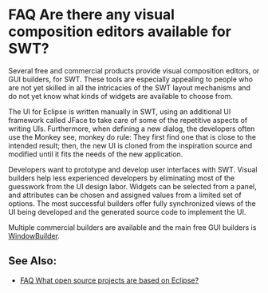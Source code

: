 FAQ Are there any visual composition editors available for SWT?
===============================================================

Several free and commercial products provide visual composition editors, or GUI builders, for SWT. 
These tools are especially appealing to people who are not yet skilled in all the intricacies of the SWT layout mechanisms and do not yet know what kinds of widgets are available to choose from.

The UI for Eclipse is written manually in SWT, using an additional UI framework called JFace to take care of some of the repetitive aspects of writing UIs. Furthermore, when defining a new dialog, the developers often use the Monkey see, monkey do rule: They first find one that is close to the intended result; then, the new UI is cloned from the inspiration source and modified until it fits the needs of the new application.

Developers want to prototype and develop user interfaces with SWT. 
Visual builders help less experienced developers by eliminating most of the guesswork from the UI design labor. 
Widgets can be selected from a panel, and attributes can be chosen and assigned values from a limited set of options.
The most successful builders offer fully synchronized views of the UI being developed and the generated source code to implement the UI.

Multiple commercial builders are available and the main free  GUI builders is [WindowBuilder](https://github.com/eclipse-windowbuilder/windowbuilder).


See Also:
---------

*   [FAQ What open source projects are based on Eclipse?](./FAQ_What_open_source_projects_are_based_on_Eclipse.md "FAQ What open source projects are based on Eclipse?")

